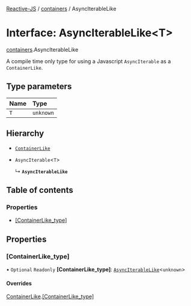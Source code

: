 [Reactive-JS](../README.md) / [containers](../modules/containers.md) / AsyncIterableLike

# Interface: AsyncIterableLike<T\>

[containers](../modules/containers.md).AsyncIterableLike

A compile time only type for using a Javascript `AsyncIterable` as a `ContainerLike`.

## Type parameters

| Name | Type |
| :------ | :------ |
| `T` | `unknown` |

## Hierarchy

- [`ContainerLike`](containers.ContainerLike.md)

- `AsyncIterable`<`T`\>

  ↳ **`AsyncIterableLike`**

## Table of contents

### Properties

- [[ContainerLike\_type]](containers.AsyncIterableLike.md#[containerlike_type])

## Properties

### [ContainerLike\_type]

• `Optional` `Readonly` **[ContainerLike\_type]**: [`AsyncIterableLike`](containers.AsyncIterableLike.md)<`unknown`\>

#### Overrides

[ContainerLike](containers.ContainerLike.md).[[ContainerLike_type]](containers.ContainerLike.md#[containerlike_type])
